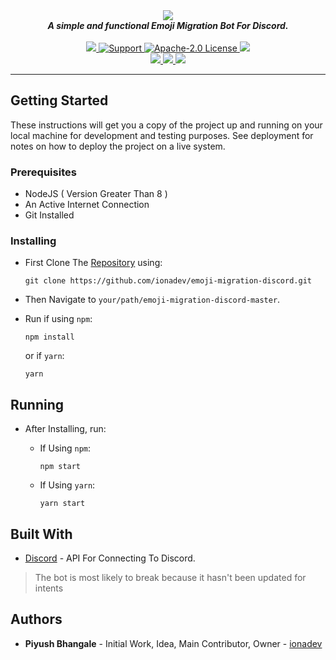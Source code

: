 <div align="center">
  <img src="https://images.ionadev.ml/i/jRgklS.png" align="center">
  <br>
  <strong><i>A simple and functional Emoji Migration Bot For Discord.</i></strong>
  <br>
  <br>
  
  <a href="https://heroku.com/deploy?template=https://github.com/ionadev/emoji-migration-discord">
    <img src="https://img.shields.io/badge/deploy_to-heroku-997FBC.svg?style=for-the-badge">
  </a>
  <a href="https://discord.gg/s6BZ3HV">
    <img src="https://img.shields.io/discord/543812119397924886.svg?style=for-the-badge&colorB=7289DA" alt="Support">
  </a>
  
  <a href="https://github.com/ionadev/emoji-migration-discord/blob/master/LICENSE">
    <img src="https://img.shields.io/github/license/ionadev/emoji-migration-discord.svg?style=for-the-badge" alt="Apache-2.0 License">
  </a>
<a href="https://travis-ci.com/ionadev/emoji-migration-discord">
<img src="https://img.shields.io/travis/com/ionadev/emoji-migration-discord.svg?style=for-the-badge">
</a>
<br>
<a href="https://github.com/ionadev/emoji-migration-discord">
<img src="https://img.shields.io/github/languages/top/ionadev/emoji-migration-discord.svg?style=for-the-badge">
</a>
<a href="https://github.com/ionadev/image-gen-api/issues">
<img src="https://img.shields.io/github/issues/ionadev/image-gen-api.svg?style=for-the-badge">
</a>
<a href="https://github.com/ionadev/emoji-migration-discord/pulls">
<img src="https://img.shields.io/github/issues-pr/ionadev/emoji-migration-discord.svg?style=for-the-badge">
</a>

</div>

---

## Getting Started

These instructions will get you a copy of the project up and running on your local machine for development and testing purposes. See deployment for notes on how to deploy the project on a live system.

### Prerequisites

* NodeJS ( Version Greater Than 8 )
* An Active Internet Connection
* Git Installed

### Installing

* First Clone The [Repository](https://github.com/ionadev/emoji-migration-discord) using:
  ```
  git clone https://github.com/ionadev/emoji-migration-discord.git
  ```

* Then Navigate to `your/path/emoji-migration-discord-master`.

* Run if using `npm`: 
  ```
  npm install
  ```
  or if `yarn`:
  ```
  yarn
  ```

## Running

* After Installing, run:
  * If Using `npm`:
  
    ```
    npm start
    ```
  * If Using `yarn`:

    ```
    yarn start  
    ```

## Built With

* [Discord](https://github.com/discordjs/discord.js) - API For Connecting To Discord.

> The bot is most likely to break because it hasn't been updated for intents

## Authors

* **Piyush Bhangale** - Initial Work, Idea, Main Contributor, Owner - [ionadev](https://github.com/ionadev)
